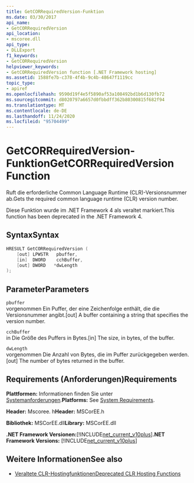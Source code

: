 ```yaml
---
title: GetCORRequiredVersion-Funktion
ms.date: 03/30/2017
api_name:
- GetCORRequiredVersion
api_location:
- mscoree.dll
api_type:
- DLLExport
f1_keywords:
- GetCORRequiredVersion
helpviewer_keywords:
- GetCORRequiredVersion function [.NET Framework hosting]
ms.assetid: 1588fe7b-c378-4f4b-9c4b-48647f1119cc
topic_type:
- apiref
ms.openlocfilehash: 9590d19f4e5f5890af53a108492bd1b6d130fb72
ms.sourcegitcommit: d8020797a6657d0fbbdff362b80300815f682f94
ms.translationtype: MT
ms.contentlocale: de-DE
ms.lasthandoff: 11/24/2020
ms.locfileid: "95704499"
---
```

# <a name="getcorrequiredversion-function"></a><span data-ttu-id="9ea00-102">GetCORRequiredVersion-Funktion</span><span class="sxs-lookup"><span data-stu-id="9ea00-102">GetCORRequiredVersion Function</span></span>

<span data-ttu-id="9ea00-103">Ruft die erforderliche Common Language Runtime (CLR)-Versionsnummer ab.</span><span class="sxs-lookup"><span data-stu-id="9ea00-103">Gets the required common language runtime (CLR) version number.</span></span>  
  
 <span data-ttu-id="9ea00-104">Diese Funktion wurde im .NET Framework 4 als veraltet markiert.</span><span class="sxs-lookup"><span data-stu-id="9ea00-104">This function has been deprecated in the .NET Framework 4.</span></span>  
  
## <a name="syntax"></a><span data-ttu-id="9ea00-105">Syntax</span><span class="sxs-lookup"><span data-stu-id="9ea00-105">Syntax</span></span>  
  
```cpp  
HRESULT GetCORRequiredVersion (  
    [out] LPWSTR   pbuffer,  
    [in]  DWORD    cchBuffer,  
    [out] DWORD   *dwLength  
);  
```  
  
## <a name="parameters"></a><span data-ttu-id="9ea00-106">Parameter</span><span class="sxs-lookup"><span data-stu-id="9ea00-106">Parameters</span></span>  

 `pbuffer`  
 <span data-ttu-id="9ea00-107">vorgenommen Ein Puffer, der eine Zeichenfolge enthält, die die Versionsnummer angibt.</span><span class="sxs-lookup"><span data-stu-id="9ea00-107">[out] A buffer containing a string that specifies the version number.</span></span>  
  
 `cchBuffer`  
 <span data-ttu-id="9ea00-108">in Die Größe des Puffers in Bytes.</span><span class="sxs-lookup"><span data-stu-id="9ea00-108">[in] The size, in bytes, of the buffer.</span></span>  
  
 `dwLength`  
 <span data-ttu-id="9ea00-109">vorgenommen Die Anzahl von Bytes, die im Puffer zurückgegeben werden.</span><span class="sxs-lookup"><span data-stu-id="9ea00-109">[out] The number of bytes returned in the buffer.</span></span>  
  
## <a name="requirements"></a><span data-ttu-id="9ea00-110">Requirements (Anforderungen)</span><span class="sxs-lookup"><span data-stu-id="9ea00-110">Requirements</span></span>  

 <span data-ttu-id="9ea00-111">**Plattformen:** Informationen finden Sie unter [Systemanforderungen](../../get-started/system-requirements.md).</span><span class="sxs-lookup"><span data-stu-id="9ea00-111">**Platforms:** See [System Requirements](../../get-started/system-requirements.md).</span></span>  
  
 <span data-ttu-id="9ea00-112">**Header:** Mscoree. h</span><span class="sxs-lookup"><span data-stu-id="9ea00-112">**Header:** MSCorEE.h</span></span>  
  
 <span data-ttu-id="9ea00-113">**Bibliothek:** MSCorEE.dll</span><span class="sxs-lookup"><span data-stu-id="9ea00-113">**Library:** MSCorEE.dll</span></span>  
  
 <span data-ttu-id="9ea00-114">**.NET Framework Versionen:**[!INCLUDE[net_current_v10plus](../../../../includes/net-current-v10plus-md.md)]</span><span class="sxs-lookup"><span data-stu-id="9ea00-114">**.NET Framework Versions:** [!INCLUDE[net_current_v10plus](../../../../includes/net-current-v10plus-md.md)]</span></span>  
  
## <a name="see-also"></a><span data-ttu-id="9ea00-115">Weitere Informationen</span><span class="sxs-lookup"><span data-stu-id="9ea00-115">See also</span></span>

- [<span data-ttu-id="9ea00-116">Veraltete CLR-Hostingfunktionen</span><span class="sxs-lookup"><span data-stu-id="9ea00-116">Deprecated CLR Hosting Functions</span></span>](deprecated-clr-hosting-functions.md)
